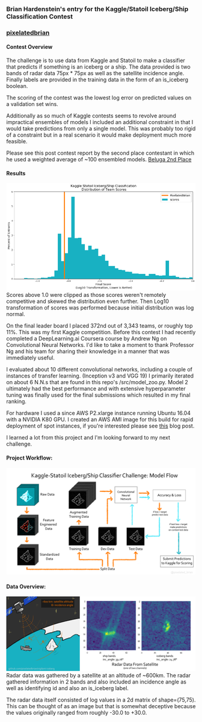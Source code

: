 ### Brian Hardenstein's entry for the Kaggle/Statoil Iceberg/Ship Classification Contest
### [pixelatedbrian](https://www.github.com/pixelatedbrian/vigilant-iceberg)

#### Contest Overview

The challenge is to use data from Kaggle and Statoil to make a classifier that predicts if something is an iceberg or a ship.  The data provided is two bands of radar data 75px * 75px as well as the satellite incidence angle.  Finally labels are provided in the training data in the form of an is_iceberg boolean.

The scoring of the contest was the lowest log error on predicted values on a validation set wins.

Additionally as so much of Kaggle contests seems to revolve around impractical ensembles of models I included an additional constraint in that I would take predictions from only a single model.  This was probably too rigid of a constraint but in a real scenario it would make deployment much more feasible.

Please see this post contest report by the second place contestant in which he used a weighted average of ~100 ensembled models. [Beluga 2nd Place](https://www.kaggle.com/c/statoil-iceberg-classifier-challenge/discussion/48294)

#### Results
![competition results](/imgs/report/log_scores.png)
Scores above 1.0 were clipped as those scores weren't remotely competitive and skewed the distribution even further. Then Log10 transformation of scores was performed because initial distribution was log normal.

On the final leader board I placed 372nd out of 3,343 teams, or roughly top 11%. This was my first Kaggle competition. Before this contest I had recently completed a DeepLearning.ai Coursera course by Andrew Ng on Convolutional Neural Networks. I'd like to take a moment to thank Professor Ng and his team for sharing their knowledge in a manner that was immediately useful.

I evaluated about 10 different convolutional networks, including a couple of instances of transfer learning. (Inception v3 and VGG 19) I primarily iterated on about 6 N.N.s that are found in this repo's /src/model_zoo.py.  Model 2 ultimately had the best performance and with extensive hyperparameter tuning was finally used for the final submissions which resulted in my final ranking.

For hardware I used a since AWS P2.xlarge instance running Ubuntu 16.04 with a NVIDIA K80 GPU. I created an AWS AMI image for this build for rapid deployment of spot instances, if you're interested please see [this](https://pixelatedbrian.github.io/2018-01-12-AWS-Deep-Learning-with-GPU/) blog post.    

I learned a lot from this project and I'm looking forward to my next challenge.

#### Project Workflow:
![model flow](/imgs/report/model_flowchart.png)


#### Data Overview:

![data overview](/imgs/report/vigilant-iceberg_explanation_graphic_2.png)
Radar data was gathered by a satellite at an altitude of ~600km. The radar gathered information in 2 bands and also included an incidence angle as well as identifying id and also an is_iceberg label.

The radar data itself consisted of log values in a 2d matrix of shape=(75,75).  This can be thought of as an image but that is somewhat deceptive because the values originally ranged from roughly -30.0 to +30.0.
